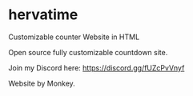 # hervatime
Customizable counter Website in HTML


Open source fully customizable countdown site.

Join my Discord here:
https://discord.gg/fUZcPvVnyf

Website by Monkey.

